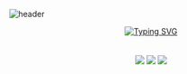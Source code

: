 ![header](https://capsule-render.vercel.app/api?type=waving&color=gradient&customColorList=10,11&height=300&section=header&text=yakcom&fontSize=80&fontAlignY=35&descAlignY=55&animation=fadeIn&desc=Ilya%20Miller&fontColor=c9d1d9)

<p align="center">
  <a href="https://git.io/typing-svg"><img src="https://readme-typing-svg.herokuapp.com?font=Fira+Code&size=35&duration=3000&pause=10000&color=A67635&center=true&vCenter=true&width=1000&lines=Welcome+to+my+GitHub+profile" alt="Typing SVG" /></a>
  <br><br><br>
  <img src="http://github-profile-summary-cards.vercel.app/api/cards/profile-details?username=yakcom&theme=github_dark" />
  <img src="http://github-profile-summary-cards.vercel.app/api/cards/repos-per-language?username=vn7n24fzkq&theme=github_dark" />
  <img src="http://github-profile-summary-cards.vercel.app/api/cards/stats?username=vn7n24fzkq&theme=github_dark" />
</p>




